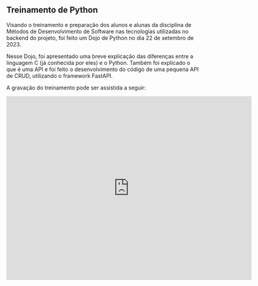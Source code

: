 ## Treinamento de Python

Visando o treinamento e preparação dos alunos e alunas da disciplina de Métodos de Desenvolvimento de Software nas tecnologias utilizadas no backend do projeto, foi feito um Dojo de Python no dia 22 de setembro de 2023.

Nesse Dojo, foi apresentado uma breve explicação das diferenças entre a linguagem C (já conhecida por eles) e o Python. Também foi explicado o que é uma API e foi feito o desenvolvimento do código de uma pequena API de CRUD, utilizando o framework FastAPI. 

A gravação do treinamento pode ser assistida a seguir:

<iframe width="640" height="480" src="https://www.youtube.com/embed/elkEx8W9efU?si=1FFL6612uAAk6eUo" title="YouTube video player" frameborder="0" allow="accelerometer; autoplay; clipboard-write; encrypted-media; gyroscope; picture-in-picture; web-share" allowfullscreen></iframe>